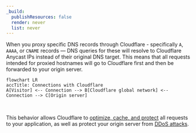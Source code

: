 ```yaml
---
_build:
  publishResources: false
  render: never
  list: never
---
```


When you proxy specific DNS records through Cloudflare - specifically `A`, `AAAA`, or `CNAME` records  — DNS queries for these will resolve to Cloudflare Anycast IPs instead of their original DNS target. This means that all requests intended for proxied hostnames will go to Cloudflare first and then be forwarded to your origin server.

```mermaid
flowchart LR
accTitle: Connections with Cloudflare
A[Visitor] <-- Connection --> B[Cloudflare global network] <-- Connection --> C[Origin server]
```
<br/>

This behavior allows Cloudflare to [optimize, cache, and protect]((/fundamentals/concepts/how-cloudflare-works/)) all requests to your application, as well as protect your origin server from [DDoS attacks](https://www.cloudflare.com/learning/ddos/what-is-a-ddos-attack/).